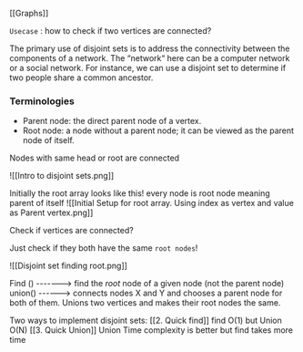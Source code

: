 [[Graphs]]

`Usecase` : how to check if two vertices are connected?

The primary use of disjoint sets is to address the connectivity between the components of a network. The “network“ here can be a computer network or a social network. For instance, we can use a disjoint set to determine if two people share a common ancestor.

### Terminologies

- Parent node: the direct parent node of a vertex.
- Root node: a node without a parent node; it can be viewed as the parent node of itself.

Nodes with same head or root are connected

![[Intro to disjoint sets.png]]

Initially the root array looks like this! every node is root node meaning parent of itself 
![[Initial Setup for root array. Using index as vertex and value as Parent vertex.png]]

Check if vertices are connected?

Just check if they both have the same `root nodes`!

![[Disjoint set finding root.png]]

Find () -------> find the _root_ node of a given node (not the parent node)
union() ------> connects nodes X and Y and chooses a parent node for both of them. Unions two vertices and makes their root nodes the same.

Two ways to implement disjoint sets:
[[2. Quick find]]
find O(1) but Union O(N)
[[3. Quick Union]]
Union Time complexity is better but find takes more time

